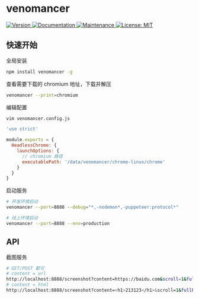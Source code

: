 # venomancer

<p>
  <a href="https://www.npmjs.com/package/venomancer" target="_blank">
    <img alt="Version" src="https://img.shields.io/npm/v/venomancer.svg">
  </a>
  <a href="https://github.com/qq15725/venomancer" target="_blank">
    <img alt="Documentation" src="https://img.shields.io/badge/documentation-yes-brightgreen.svg" />
  </a>
  <a href="https://github.com/qq15725/venomancer/graphs/commit-activity" target="_blank">
    <img alt="Maintenance" src="https://img.shields.io/badge/Maintained%3F-yes-green.svg" />
  </a>
  <a href="https://github.com/qq15725/venomancer/blob/master/LICENSE" target="_blank">
    <img alt="License: MIT" src="https://img.shields.io/badge/License-MIT-yellow.svg" />
  </a>
</p>

## 快速开始

全局安装

```bash
npm install venomancer -g
```

查看需要下载的 chromium 地址，下载并解压

```bash
venomancer --print=chromium
```

编辑配置

```bash
vim venomancer.config.js
```

```javascript
'use strict'

module.exports = {
  HeadlessChrome: {
    launchOptions: {
      // chromium 路径
      executablePath: '/data/venomancer/chrome-linux/chrome'
    }
  }
}
```

启动服务

```bash
# 开发环境启动
venomancer --port=8888 --debug="*,-nodemon*,-puppeteer:protocol*"

# 线上环境启动
venomancer --port=8888 --env=production
```

## API

截图服务

```bash
# GET/POST 都可
# content = url
http://localhost:8888/screenshot?content=https://baidu.com&scroll=1&fullPage=1
# content = html 
http://localhost:8888/screenshot?content=<h1>213123</h1>&scroll=1&fullPage=1
```